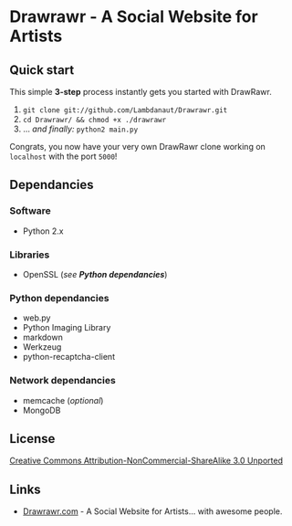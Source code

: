 # __Drawrawr__ - A Social Website for Artists

Quick start
-----------

This simple **3-step** process instantly gets you started with DrawRawr.

1. `git clone git://github.com/Lambdanaut/Drawrawr.git`
2. `cd Drawrawr/ && chmod +x ./drawrawr`
3. ... *and finally:* `python2 main.py`

Congrats, you now have your very own DrawRawr clone working on `localhost` with the port `5000`!   


Dependancies
------------

### Software
* Python 2.x

### Libraries
* OpenSSL (*see __Python dependancies__*)

### Python dependancies
* web.py
* Python Imaging Library
* markdown
* Werkzeug
* python-recaptcha-client

### Network dependancies
* memcache (*optional*)
* MongoDB


License
-------
[Creative Commons Attribution-NonCommercial-ShareAlike 3.0 Unported](http://creativecommons.org/licenses/by-nc-sa/3.0/legalcode)


Links
-----
* [Drawrawr.com](http://www.drawrawr.com/) - A Social Website for Artists... with awesome people.

